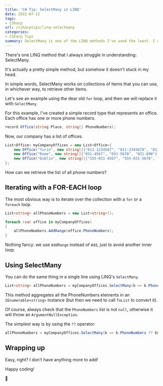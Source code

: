 ```yaml
---
title: 'C# Tip: SelectMany in LINQ'
date: 2022-07-12
tags:
- CSharp
url: /csharptips/linq-selectmany
categories:
- CSharp Tips
summary: SelectMany is one of the LINQ methods I've used the least. I couldn't get it! Turns out it was actually incredibly simple.
---
```


There's one LINQ method that I always struggle in understanding: SelectMany.

It's actually a pretty simple method, but somehow it doesn't stuck in my head.

In simple words, SelectMany works on collections of items that you can use, in whichever way, to retrieve other items.

Let's see an example using the dear old `for` loop, and then we will replace it with `SelectMany`.

For this example, I've created a simple record type that represents an office. Each office has one or more phone numbers.

```cs
record Office(string Place, string[] PhoneNumbers);
```

Now, our company has a list of offices.

```cs
List<Office> myCompanyOffices = new List<Office>{
    new Office("Turin", new string[]{"011-1234567", "011-2345678", "011-34567890"}),
    new Office("Rome", new string[]{"031-4567", "031-5678", "031-890"}),
    new Office("Dublin", new string[]{"555-031-4567", "555-031-5678", "555-031-890"}),
};
```

How can we retrieve the list of all phone numbers?

## Iterating with a FOR-EACH loop

The most obvious way is to iterate over the collection with a `for` or a `foreach` loop.

```cs
List<string> allPhoneNumbers = new List<string>();

foreach (var office in myCompanyOffices)
{
    allPhoneNumbers.AddRange(office.PhoneNumbers);
}
```

Nothing fancy: we use `AddRange` instead of `Add`, just to avoid another inner loop.

## Using SelectMany

You can do the same thing in a single line using LINQ's `SelectMany`.

```cs
List<string> allPhoneNumbers = myCompanyOffices.SelectMany(b => b.PhoneNumbers).ToList();
```

This method aggregates all the PhoneNumbers elements in an `IEnumerable<string>` instance (but then we need to call `ToList` to convert it).

Of course, always check that the `PhoneNumbers` list is not `null`, otherwise it will throw an `ArgumentNullException`.

The simplest way is by using the `??` operator:

```cs
allPhoneNumbers = myCompanyOffices.SelectMany(b => b.PhoneNumbers ?? Enumerable.Empty<string>()).ToList();
```

## Wrapping up

Easy, right? I don't have anything more to add!

Happy coding!

🐧

